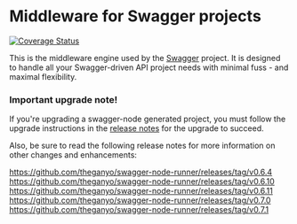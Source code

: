 # Middleware for Swagger projects

[![Coverage Status](https://coveralls.io/repos/theganyo/swagger-node-runner/badge.svg?branch=sway&service=github)](https://coveralls.io/github/theganyo/swagger-node-runner)

This is the middleware engine used by the [Swagger](https://www.npmjs.com/package/swagger) project. It is designed to handle all your Swagger-driven API project needs with minimal fuss - and maximal flexibility.

### Important upgrade note!

If you're upgrading a swagger-node generated project, you must follow the upgrade instructions in the [release notes](https://github.com/theganyo/swagger-node-runner/releases/tag/v0.6.0) for the upgrade to succeed.

Also, be sure to read the following release notes for more information on other changes and enhancements:

https://github.com/theganyo/swagger-node-runner/releases/tag/v0.6.4  
https://github.com/theganyo/swagger-node-runner/releases/tag/v0.6.10  
https://github.com/theganyo/swagger-node-runner/releases/tag/v0.6.11  
https://github.com/theganyo/swagger-node-runner/releases/tag/v0.7.0  
https://github.com/theganyo/swagger-node-runner/releases/tag/v0.7.1
